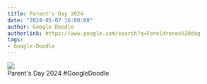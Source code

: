 ```yaml
---
title: Parent's Day 2024
date: "2024-05-07 16:00:00"
author: Google Doodle
authorlink: https://www.google.com/search?q=Foreldrenes%20dag
tags:
- Google-Doodle
---
```

<img src="https://www.google.com/logos/doodles/2024/parents-day-2024-6753651837110547-l.png" referrerpolicy="no-referrer"><br>Parent's Day 2024 #GoogleDoodle